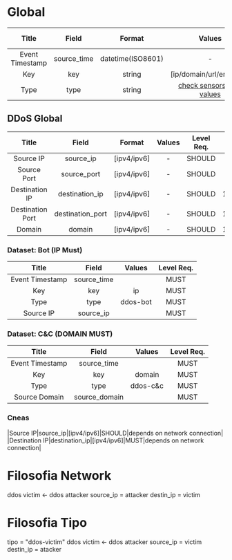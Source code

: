 # Global

|Title|Field|Format|Values|Level Req.|Example|Description|
|:---:|:---:|:---:|:---:|:---:|:---:|:-----------:|
|Event Timestamp|source_time|datetime(ISO8601)|-|MUST|2014-07-15T00:16:29+00:00||
|Key|key|string|[ip/domain/url/email/uri]|MUST|domain|....|
|Type|type|string|[check sensors type values](http://nowhere.com)|MUST|malicious-website|....|

## DDoS Global
|Title|Field|Format|Values|Level Req.|Example|Description|
|:---:|:---:|:---:|:---:|:---:|:---:|:-----------:|
|Source IP|source_ip|[ipv4/ipv6]|-|SHOULD|193.136.2.192|.---|
|Source Port|source_port|[ipv4/ipv6]|-|SHOULD|193.136.2.192|.---|
|Destination IP|destination_ip|[ipv4/ipv6]|-|SHOULD|193.136.100.192|.---|
|Destination Port|destination_port|[ipv4/ipv6]|-|SHOULD|193.136.100.192|.---|
|Domain|domain|[ipv4/ipv6]|-|SHOULD|193.136.100.192|.---|

### Dataset: Bot (IP Must)

|Title|Field|Values|Level Req.|
|:---:|:---:|:---:|:---:|
|Event Timestamp|source_time|<dynamic>|MUST|
|Key|key|ip|MUST|
|Type|type|ddos-bot|MUST|
|Source IP|source_ip|<dynamic>|MUST|

### Dataset: C&C (DOMAIN MUST)
|Title|Field|Values|Level Req.|
|:---:|:---:|:---:|:---:|
|Event Timestamp|source_time|<dynamic>|MUST|
|Key|key|domain|MUST|
|Type|type|ddos-c&c|MUST|
|Source Domain|source_domain|<dynamic>|MUST|


### Cneas
|Source IP|source_ip|[ipv4/ipv6]|SHOULD|depends on network connection|
|Destination IP|destination_ip|[ipv4/ipv6]|MUST|depends on network connection|

Filosofia Network
===========
ddos victim <- ddos attacker
source_ip = attacker
destin_ip = victim  


Filosofia Tipo
===========
tipo = "ddos-victim"
ddos victim <- ddos attacker
source_ip = victim
destin_ip = atacker  
